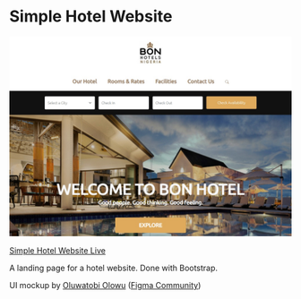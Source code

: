 # Simple Hotel Website

![Simple Hotel Website Screenshot](page_screenshot.jpg)

[Simple Hotel Website Live](https://eest12.github.io/Frontend-Practice-From-Mockups/Simple_Hotel_Website/)

A landing page for a hotel website. Done with Bootstrap.

UI mockup by [Oluwatobi Olowu](https://www.figma.com/@oluwatobiolowu) ([Figma Community](https://www.figma.com/community))
